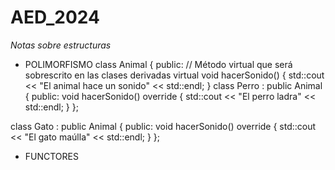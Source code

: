 # AED_2024  

*Notas sobre estructuras*  
- POLIMORFISMO
  class Animal {
public:
    // Método virtual que será sobrescrito en las clases derivadas
    virtual void hacerSonido() {
        std::cout << "El animal hace un sonido" << std::endl;
    }
class Perro : public Animal {
public:
    void hacerSonido() override {
        std::cout << "El perro ladra" << std::endl;
    }
};

class Gato : public Animal {
public:
    void hacerSonido() override {
        std::cout << "El gato maúlla" << std::endl;
    }
};  
- FUNCTORES
